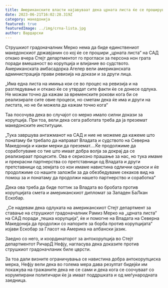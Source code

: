```yaml
---
title: Американските власти најавуваат дека црната листа ќе се проширува
date: 2023-06-21T16:02:28.319Z
category: македонија
featured: true
featuredImage: ../img/crna-lista.jpg
author: Вардарски
---
```

<!--StartFragment-->

Струшкиот градоначалник Мерко нема да биде единствениот македонскиот државјанин со кој ќе се прошири „црната листа“ на САД откако вчера Стејт департментот го прогласи за персона нон грата поради вмешаност во корупција и влијание во судството. Американската амбасадорка Агелер вели американската администрација прави ревизија на докази и за други лица.

„Има една листа на имиња кои се во процес на ревизија и на разгледување и откако ќе се утврдат сите факти ќе се донесе одлука. Не можам точно да кажам за временските рокови кога би се реализирале сите овие процеси, но сметам дека ќе има и други на листата, но не би можела да кажам точно кога“

Таа посочува дека во случајот со мерко имало силни докази за корупција. При тоа, вели дека сега работата треба да ја преземат македонските институции.

„Тука завршува ангажманот на САД и ние не можеме да кажеме што понатаму би требало да направат Владата и судството на Северна Македонија и какви мерки да преземат....Ќе продолжиме да соработуваме со тие што имаат добра волја за докрај да се реализираат процесите. Ова е сериозно прашање за нас, но тука имаме и прекрасни партнерства со претставници од Владата и други претставници од земјата со кои имаме навистина одлични односи и ќе продолжиме со нашите заложби за да обезбедуваме секаков вид на помош за и понатаму да продолжи нашето партнерство и соработка“

Дека ова треба да биде поттик за Владата во бробата против корупцијата смета и американскиот дипломат за Западен БаЛкан Ескобар.

 „Се надевам дека одлуката на американскиот Стејт департмент за ставање на струшкиот градоначалник Рамиз Мерко на „црната листа“ на САД поради „тешка корупција“, ќе и помогне на Владата на Северна Македонија да продолжи со напорите за борба против корупцијата“ изјави Ескобар за Гласот на Америка на албански јазик.

Заедно со него, и координаторот за антокорупција во Стејт департментот РичарД Нефју, нагласува дека доказите против струшкиот градоначланик биле цврсти.

За тоа дали визните ограничувања се навистина добра антокорупциска мерка, Нефју вели дека во голема мера дава резултат бидејќи им покажува на гражаните дека не се сами и дека кога се соочуваат со корумпирани политичари ќе ја имаат поддршката и од меѓународната заедница.

 

<!--EndFragment-->